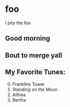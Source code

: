# foo
I pity the foo

## Good morning

## Bout to merge yall

## My Favorite Tunes:

0. Franklins Tower
0. Standing on the Moon
0. Althea
0. Bertha
